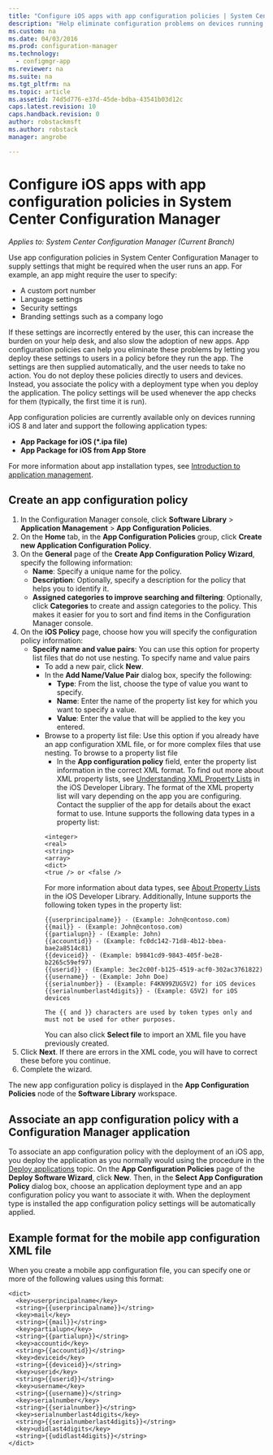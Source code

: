 ```yaml
---
title: "Configure iOS apps with app configuration policies | System Center Configuration Manager"
description: "Help eliminate configuration problems on devices running iOS 8 or later by deploying app configuration policies to users before they run apps."
ms.custom: na
ms.date: 04/03/2016
ms.prod: configuration-manager
ms.technology:
  - configmgr-app
ms.reviewer: na
ms.suite: na
ms.tgt_pltfrm: na
ms.topic: article
ms.assetid: 74d5d776-e37d-45de-bdba-43541b03d12c
caps.latest.revision: 10
caps.handback.revision: 0
author: robstackmsftms.author: robstackmanager: angrobe

---
```

# Configure iOS apps with app configuration policies in System Center Configuration Manager*Applies to: System Center Configuration Manager (Current Branch)*

Use app configuration policies in System Center Configuration Manager to supply settings that might be required when the user runs an app. For example, an app might require the user to specify:
- A custom port number
- Language settings
- Security settings
- Branding settings such as a company logo

If these settings are incorrectly entered by the user, this can increase the burden on your help desk, and also slow the adoption of new apps.
App configuration policies can help you eliminate these problems by letting you deploy these settings to users in a policy before they run the app. The settings are then supplied automatically, and the user needs to take no action.
You do not deploy these policies directly to users and devices. Instead, you associate the policy with a deployment type when you deploy the application. The policy settings will be used whenever the app checks for them (typically, the first time it is run).

App configuration policies are currently available only on devices running iOS 8 and later and support the following application types:

- **App Package for iOS (*.ipa file)**
- **App Package for iOS from App Store**

For more information about app installation types, see [Introduction to application management](/sccm/apps/understand/introduction-to-application-management).

## Create an app configuration policy

1. In the Configuration Manager console, click **Software Library** > **Application Management** > **App Configuration Policies**.
3. On the **Home** tab, in the **App Configuration Policies** group, click **Create new Application Configuration Policy**.
4. On the **General** page of the **Create App Configuration Policy Wizard**, specify the following information:
	- **Name**: Specify a unique name for the policy.
	- **Description**: Optionally, specify a description for the policy that helps you to identify it.
	- **Assigned categories to improve searching and filtering**: Optionally, click **Categories** to create and assign categories to the policy. This makes it easier for you to sort and find items in the Configuration Manager console.
5. On the **iOS Policy** page, choose how you will specify the configuration policy information:
	- **Specify name and value pairs**: You can use this option for property list files that do not use nesting.
	To specify name and value pairs
		- To add a new pair, click **New**.
		- In the **Add Name/Value Pair** dialog box, specify the following:
			- **Type**: From the list, choose the type of value you want to specify.
			- **Name**: Enter the name of the property list key for which you want to specify a value.
			- **Value**: Enter the value that will be applied to the key you entered.
		- Browse to a property list file: Use this option if you already have an app configuration XML file, or for more complex files that use nesting.
		To browse to a property list file
			- In the **App configuration policy** field, enter the property list information in the correct XML format.
			To find out more about XML property lists, see [Understanding XML Property Lists](https://developer.apple.com/library/ios/documentation/Cocoa/Conceptual/PropertyLists/UnderstandXMLPlist/UnderstandXMLPlist.html) in the iOS Developer Library.
			The format of the XML property list will vary depending on the app you are configuring. Contact the supplier of the app for details about the exact format to use.
			Intune supports the following data types in a property list:
			```
			<integer>
			<real>
			<string>
			<array>
			<dict>
			<true /> or <false />
			```
			For more information about data types, see [About Property Lists](https://developer.apple.com/library/content/documentation/Cocoa/Conceptual/PropertyLists/AboutPropertyLists/AboutPropertyLists.html) in the iOS Developer Library.
			Additionally, Intune supports the following token types in the property list:
			```
			{{userprincipalname}} - (Example: John@contoso.com)
			{{mail}} - (Example: John@contoso.com)
			{{partialupn}} - (Example: John)
			{{accountid}} - (Example: fc0dc142-71d8-4b12-bbea-bae2a8514c81)
			{{deviceid}} - (Example: b9841cd9-9843-405f-be28-b2265c59ef97)
			{{userid}} - (Example: 3ec2c00f-b125-4519-acf0-302ac3761822)
			{{username}} - (Example: John Doe)
			{{serialnumber}} - (Example: F4KN99ZUG5V2) for iOS devices
			{{serialnumberlast4digits}} - (Example: G5V2) for iOS devices

			The {{ and }} characters are used by token types only and must not be used for other purposes.
			```
			You can also click **Select file** to import an XML file you have previously created.
6. Click **Next**. If there are errors in the XML code, you will have to correct these before you continue.
6. Complete the wizard.

The new app configuration policy is displayed in the **App Configuration Policies** node of the **Software Library** workspace.

## Associate an app configuration policy with a Configuration Manager application

To associate an app configuration policy with the deployment of an iOS app, you deploy the application as you normally would using the procedure in the [Deploy applications](/sccm/apps/deploy-use/deploy-applications) topic.
On the **App Configuration Policies** page of the **Deploy Software Wizard**, click **New**. Then, in the **Select App Configuration Policy** dialog box, choose an application deployment type and an app configuration policy you want to associate it with.
When the deployment type is installed the app configuration policy settings will be automatically applied.

## Example format for the mobile app configuration XML file

When you create a mobile app configuration file, you can specify one or more of the following values using this format:

```
<dict>
  <key>userprincipalname</key>
  <string>{{userprincipalname}}</string>
  <key>mail</key>
  <string>{{mail}}</string>
  <key>partialupn</key>
  <string>{{partialupn}}</string>
  <key>accountid</key>
  <string>{{accountid}}</string>
  <key>deviceid</key>
  <string>{{deviceid}}</string>
  <key>userid</key>
  <string>{{userid}}</string>
  <key>username</key>
  <string>{{username}}</string>
  <key>serialnumber</key>
  <string>{{serialnumber}}</string>
  <key>serialnumberlast4digits</key>
  <string>{{serialnumberlast4digits}}</string>
  <key>udidlast4digits</key>
  <string>{{udidlast4digits}}</string>
</dict>
```
